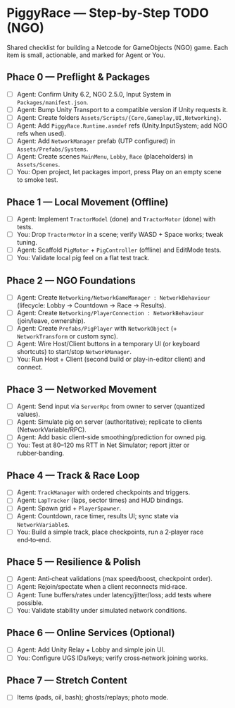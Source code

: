 # PiggyRace — Step‑by‑Step TODO (NGO)

Shared checklist for building a Netcode for GameObjects (NGO) game. Each item is small, actionable, and marked for Agent or You.

## Phace 0 — Preflight & Packages
- [ ] Agent: Confirm Unity 6.2, NGO 2.5.0, Input System in `Packages/manifest.json`.
- [ ] Agent: Bump Unity Transport to a compatible version if Unity requests it.
- [ ] Agent: Create folders `Assets/Scripts/{Core,Gameplay,UI,Networking}`.
- [ ] Agent: Add `PiggyRace.Runtime.asmdef` refs (Unity.InputSystem; add NGO refs when used).
- [ ] Agent: Add `NetworkManager` prefab (UTP configured) in `Assets/Prefabs/Systems`.
- [ ] Agent: Create scenes `MainMenu`, `Lobby`, `Race` (placeholders) in `Assets/Scenes`.
- [ ] You: Open project, let packages import, press Play on an empty scene to smoke test.

## Phace 1 — Local Movement (Offline)
- [ ] Agent: Implement `TractorModel` (done) and `TractorMotor` (done) with tests.
- [ ] You: Drop `TractorMotor` in a scene; verify WASD + Space works; tweak tuning.
- [ ] Agent: Scaffold `PigMotor` + `PigController` (offline) and EditMode tests.
- [ ] You: Validate local pig feel on a flat test track.

## Phace 2 — NGO Foundations
- [ ] Agent: Create `Networking/NetworkGameManager : NetworkBehaviour` (lifecycle: Lobby → Countdown → Race → Results).
- [ ] Agent: Create `Networking/PlayerConnection : NetworkBehaviour` (join/leave, ownership).
- [ ] Agent: Create `Prefabs/PigPlayer` with `NetworkObject` (+ `NetworkTransform` or custom sync).
- [ ] Agent: Wire Host/Client buttons in a temporary UI (or keyboard shortcuts) to start/stop `NetworkManager`.
- [ ] You: Run Host + Client (second build or play-in-editor client) and connect.

## Phace 3 — Networked Movement
- [ ] Agent: Send input via `ServerRpc` from owner to server (quantized values).
- [ ] Agent: Simulate pig on server (authoritative); replicate to clients (NetworkVariable/RPC).
- [ ] Agent: Add basic client-side smoothing/prediction for owned pig.
- [ ] You: Test at 80–120 ms RTT in Net Simulator; report jitter or rubber‑banding.

## Phace 4 — Track & Race Loop
- [ ] Agent: `TrackManager` with ordered checkpoints and triggers.
- [ ] Agent: `LapTracker` (laps, sector times) and HUD bindings.
- [ ] Agent: Spawn grid + `PlayerSpawner`.
- [ ] Agent: Countdown, race timer, results UI; sync state via `NetworkVariable`s.
- [ ] You: Build a simple track, place checkpoints, run a 2‑player race end‑to‑end.

## Phace 5 — Resilience & Polish
- [ ] Agent: Anti‑cheat validations (max speed/boost, checkpoint order).
- [ ] Agent: Rejoin/spectate when a client reconnects mid‑race.
- [ ] Agent: Tune buffers/rates under latency/jitter/loss; add tests where possible.
- [ ] You: Validate stability under simulated network conditions.

## Phace 6 — Online Services (Optional)
- [ ] Agent: Add Unity Relay + Lobby and simple join UI.
- [ ] You: Configure UGS IDs/keys; verify cross‑network joining works.

## Phace 7 — Stretch Content
- [ ] Items (pads, oil, bash); ghosts/replays; photo mode.
